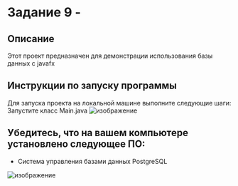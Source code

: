 # Задание 9 - 

## Описание

Этот проект предназначен для демонстрации использования базы данных с javafx

## Инструкции по запуску программы

Для запуска проекта на локальной машине выполните следующие шаги: Запустите класс Main.java
![изображение](https://github.com/user-attachments/assets/fd28d6ab-f8b9-4b15-bb21-f53e065c7a08)


Убедитесь, что на вашем компьютере установлено следующее ПО:
- 
- Система управления базами данных PostgreSQL


![изображение](https://github.com/user-attachments/assets/82ce3540-b1c5-4d9d-b266-23581a2e025e)

